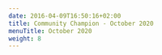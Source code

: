 ```yaml
---
date: 2016-04-09T16:50:16+02:00
title: Community Champion - October 2020
menuTitle: October 2020
weight: 8
---
```

